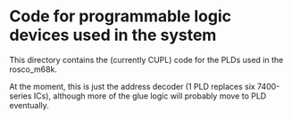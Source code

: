 # Code for programmable logic devices used in the system

This directory contains the (currently CUPL) code for the PLDs used in the rosco_m68k. 

At the moment, this is just the address decoder (1 PLD replaces six 7400-series ICs), although more of the glue logic will probably move to PLD eventually.
